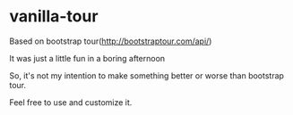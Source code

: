 # vanilla-tour
Based on bootstrap tour(http://bootstraptour.com/api/)

It was just a little fun in a boring afternoon

So, it's not my intention to make something better or worse than bootstrap tour.

Feel free to use and customize it.
